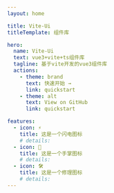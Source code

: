 ```yaml
---
layout: home

title: Vite-Ui
titleTemplate: 组件库

hero:
  name: Vite-Ui
  text: vue3+vite+ts组件库
  tagline: 基于vite开发的vue3组件库
  actions:
    - theme: brand
      text: 快速开始 →
      link: quickstart
    - theme: alt
      text: View on GitHub
      link: quickstart

features:
  - icon: ⚡️
    title: 这是一个闪电图标
    # details:
  - icon: 🖖
    title: 这是一个手掌图标
    # details:
  - icon: 🛠️
    title: 这是一个修理图标
    # details:
---
```

